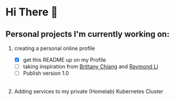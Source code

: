 # Hi There :wave:

## Personal projects I'm currently working on:

1. creating a personal online profile

    - [x] get this README up on my Profile
    - [ ] taking inspiration from [Brittany Chiang](https://brittanychiang.com/) and [Raymond Li](https://raymond.li/)
    - [ ] Publish version 1.0
    <br/><br/>
    
2. Adding services to my private (Homelab) Kubernetes Cluster


